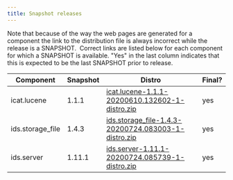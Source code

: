 ```yaml
---
title: Snapshot releases
---
```


Note that because of the way the web pages are generated for a component
the link to the distribution file is always incorrect while the release
is a SNAPSHOT.  Correct links are listed below for each component for
which a SNAPSHOT is available. "Yes" in the last column indicates that
this is expected to be the last SNAPSHOT prior to release.

| Component        | Snapshot | Distro                                                                                                                                                                                         | Final? |
| ---------------- | -------- | ---------------------------------------------------------------------------------------------------------------------------------------------------------------------------------------------- | ------ |
| icat.lucene      | 1.1.1    | [ icat.lucene-1.1.1-20200610.132602-1-distro.zip ](https://repo.icatproject.org/repo/org/icatproject/icat.lucene/1.1.1-SNAPSHOT/icat.lucene-1.1.1-20200610.132602-1-distro.zip)                | yes    |
| ids.storage_file | 1.4.3    | [ ids.storage_file-1.4.3-20200724.083003-1-distro.zip ](https://repo.icatproject.org/repo/org/icatproject/ids.storage_file/1.4.3-SNAPSHOT/ids.storage_file-1.4.3-20200724.083003-1-distro.zip) | yes    |
| ids.server       | 1.11.1   | [ ids.server-1.11.1-20200724.085739-1-distro.zip ](https://repo.icatproject.org/repo/org/icatproject/ids.server/1.11.1-SNAPSHOT/ids.server-1.11.1-20200724.085739-1-distro.zip)                | yes    |
